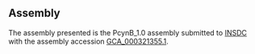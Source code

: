 

Assembly
--------

The assembly presented is the PcynB\_1.0 assembly submitted to
[INSDC](http://www.insdc.org) with the assembly accession
[GCA\_000321355.1](http://www.ebi.ac.uk/ena/data/view/GCA_000321355.1).
